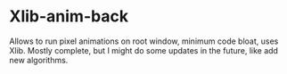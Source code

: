 # Xlib-anim-back
Allows to run pixel animations on root window, minimum code bloat, uses Xlib.
Mostly complete, but I might do some updates in the future, like add new algorithms. 


